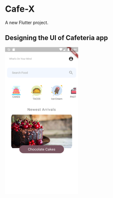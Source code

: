 # Cafe-X
A new Flutter project.

## Designing the UI of Cafeteria app
<img src="Screenshot_1599171287.png" width="240" height="480">
